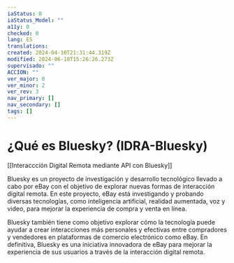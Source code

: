 ```yaml
---
iaStatus: 0
iaStatus_Model: ""
a11y: 0
checked: 0
lang: ES
translations: 
created: 2024-04-10T21:31:44.319Z
modified: 2024-06-10T15:26:26.273Z
supervisado: ""
ACCION: ""
ver_major: 0
ver_minor: 2
ver_rev: 3
nav_primary: []
nav_secondary: []
tags: []
---
```

# ¿Qué es Bluesky? (IDRA-Bluesky)

[[Interaccción Digital Remota mediante API con Bluesky]]

Bluesky es un proyecto de investigación y desarrollo tecnológico llevado a cabo por eBay con el objetivo de explorar nuevas formas de interacción digital remota. En este proyecto, eBay está investigando y probando diversas tecnologías, como inteligencia artificial, realidad aumentada, voz y video, para mejorar la experiencia de compra y venta en línea.

Bluesky también tiene como objetivo explorar cómo la tecnología puede ayudar a crear interacciones más personales y efectivas entre compradores y vendedores en plataformas de comercio electrónico como eBay. En definitiva, Bluesky es una iniciativa innovadora de eBay para mejorar la experiencia de sus usuarios a través de la interacción digital remota.
